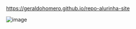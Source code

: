 
https://geraldohomero.github.io/repo-alurinha-site

![image](https://user-images.githubusercontent.com/70844369/195988526-fd9e73a8-41bf-4d0a-b35b-c3efad2d290f.png#vitrinedev)
